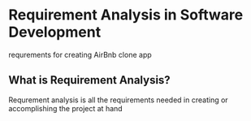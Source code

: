 # Requirement Analysis in Software Development
requrements for creating AirBnb clone app
## What is Requirement Analysis?
Requrement analysis is all the requirements needed in creating or accomplishing the project at hand
